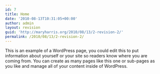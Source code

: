 ```yaml
---
id: 7
title: Home
date: '2010-08-13T10:31:05+00:00'
author: admin
layout: revision
guid: 'http://maryharris.org/2010/08/13/2-revision-2/'
permalink: /2010/08/13/2-revision-2/
---
```


This is an example of a WordPress page, you could edit this to put information about yourself or your site so readers know where you are coming from. You can create as many pages like this one or sub-pages as you like and manage all of your content inside of WordPress.
